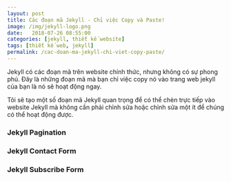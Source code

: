 ```yaml
---
layout: post
title: Các đoạn mã Jekyll - Chỉ việc Copy và Paste!
image: /img/jekyll-logo.png
date:   2018-07-26 08:55:00
categories: [jekyll, thiết kế website]
tags: [thiết kế web, jekyll]
permalink: /cac-doan-ma-jekyll-chi-viet-copy-paste/
---
```

Jekyll có các đoạn mã trên website chính thức, nhưng không có sự phong phú. Đây là những đoạn mã mà bạn chỉ việc copy nó vào trang web jekyll của bạn là nó sẽ hoạt động ngay.

Tôi sẽ tạo một số đoạn mã Jekyll quan trọng để có thể chèn trực tiếp vào website Jekyll mà không cần phải chỉnh sửa hoặc chỉnh sửa một ít để chúng có thể hoạt động được.

### Jekyll Pagination  
<script src="https://gist.github.com/xtapo/0b4fc0eacdabf20d82e9908a9285e043.js"></script>

### Jekyll Contact Form  
<script src="https://gist.github.com/xtapo/7d7413f37377de320fbaa7017554490e.js"></script>

### Jekyll Subscribe Form  
